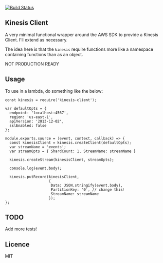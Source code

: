 [![Build Status](https://travis-ci.org/the-frey/kinesis-client.svg?branch=master)](https://travis-ci.org/the-frey/kinesis-client)

## Kinesis Client

A very minimal functional wrapper around the AWS SDK to provide a Kinesis Client. I'll extend as necessary.

The idea here is that the `kinesis` require functions more like a namespace containing functions than as an object.

NOT PRODUCTION READY

## Usage

To use in a lambda, do something like the below:

```
const kinesis = require('kinesis-client');

var defaultOpts = {
  endpoint: 'localhost:4567',
  region: 'us-east-1',
  apiVersion: '2013-12-02',
  sslEnabled: false
};

module.exports.source = (event, context, callback) => {
  const kinesisClient = kinesis.createClient(defaultOpts);
  var streamName = 'events';
  var streamOpts = { ShardCount: 1, StreamName: streamName }

  kinesis.createStream(kinesisClient, streamOpts);

  console.log(event.body);

  kinesis.putRecord(kinesisClient,
                    {
                     Data: JSON.stringify(event.body),
                     PartitionKey: '0', // change this!
                     StreamName: streamName
                    });
};
```

## TODO

Add more tests!

## Licence

MIT
